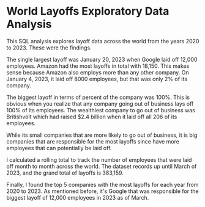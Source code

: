 # World Layoffs Exploratory Data Analysis

This SQL analysis explores layoff data across the world from the years 2020 to 2023. These were the findings.

The single largest layoff was January 20, 2023 when Google laid off 12,000 employees. Amazon had the most layoffs in total with 18,150. This makes sense because Amazon also employs more than any other company. On January 4, 2023, it laid off 8000 employees, but that was only 2% of its company.

The biggest layoff in terms of percent of the company was 100%. This is obvious when you realize that any company going out of business lays off 100% of its employees. The wealthiest company to go out of business was Britishvolt which had raised $2.4 billion when it laid off all 206 of its employees.

While its small companies that are more likely to go out of business, it is big companies that are responsible for the most layoffs since have more employees that can potentially be laid off.

I calculated a rolling total to track the number of employees that were laid off month to month across the world. The dataset records up until March of 2023, and the grand total of layoffs is 383,159.

Finally, I found the top 5 companies with the most layoffs for each year from 2020 to 2023. As mentioned before, it's Google that was responsible for the biggest layoff of 12,000 employees in 2023 as of March.
